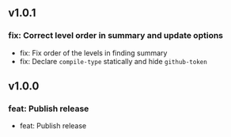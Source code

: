 ## v1.0.1
### fix: Correct level order in summary and update options
- fix: Fix order of the levels in finding summary
- fix: Declare `compile-type` statically and hide `github-token`
## v1.0.0
### feat: Publish release
- feat: Publish release
